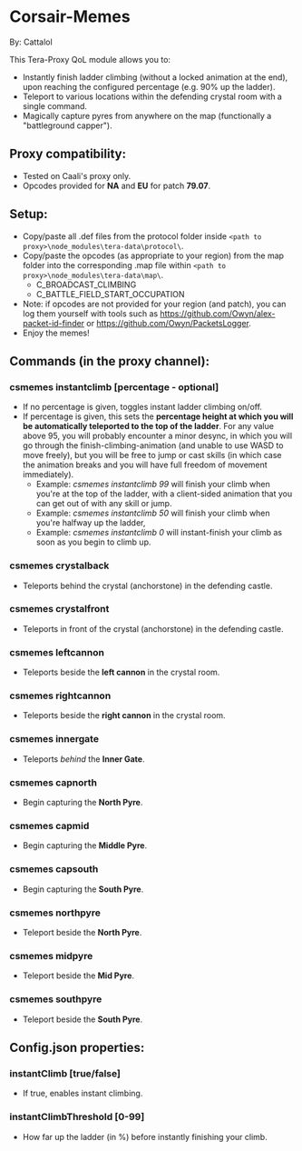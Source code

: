# Corsair-Memes

By: Cattalol

This Tera-Proxy QoL module allows you to:
- Instantly finish ladder climbing (without a locked animation at the end), upon reaching the configured percentage (e.g. 90% up the ladder).
- Teleport to various locations within the defending crystal room with a single command.
- Magically capture pyres from anywhere on the map (functionally a "battleground capper").

## Proxy compatibility:
- Tested on Caali's proxy only.
- Opcodes provided for **NA** and **EU** for patch **79.07**.

## Setup:
- Copy/paste all .def files from the protocol folder inside `<path to proxy>\node_modules\tera-data\protocol\`.
- Copy/paste the opcodes (as appropriate to your region) from the map folder into the corresponding .map file within `<path to proxy>\node_modules\tera-data\map\`.
  - C_BROADCAST_CLIMBING
  - C_BATTLE_FIELD_START_OCCUPATION
- Note: if opcodes are not provided for your region (and patch), you can log them yourself with tools such as https://github.com/Owyn/alex-packet-id-finder or https://github.com/Owyn/PacketsLogger.
- Enjoy the memes!

## Commands (in the proxy channel):
### csmemes instantclimb [percentage - optional]
- If no percentage is given, toggles instant ladder climbing on/off. 
- If percentage is given, this sets the **percentage height at which you will be automatically teleported to the top of the ladder**. For any value above 95, you will probably encounter a minor desync, in which you will go through
the finish-climbing-animation (and unable to use WASD to move freely), but you will be free to jump or cast skills (in which case the animation breaks and you will have full freedom of movement immediately).
   - Example: *csmemes instantclimb 99* will finish your climb when you're at the top of the ladder, with a client-sided animation that you can get out of with any skill or jump.
   - Example: *csmemes instantclimb 50* will finish your climb when you're halfway up the ladder, 
   - Example: *csmemes instantclimb 0* will instant-finish your climb as soon as you begin to climb up.
### csmemes crystalback
- Teleports behind the crystal (anchorstone) in the defending castle.
### csmemes crystalfront
- Teleports in front of the crystal (anchorstone) in the defending castle.
### csmemes leftcannon
- Teleports beside the **left cannon** in the crystal room.
### csmemes rightcannon
- Teleports beside the **right cannon** in the crystal room.
### csmemes innergate
- Teleports *behind* the **Inner Gate**.
### csmemes capnorth
- Begin capturing the **North Pyre**.
### csmemes capmid
- Begin capturing the **Middle Pyre**.
### csmemes capsouth
- Begin capturing the **South Pyre**.
### csmemes northpyre
- Teleport beside the **North Pyre**.
### csmemes midpyre
- Teleport beside the **Mid Pyre**.
### csmemes southpyre
- Teleport beside the **South Pyre**.

## Config.json properties:
### instantClimb [true/false]
- If true, enables instant climbing.
### instantClimbThreshold [0-99]
- How far up the ladder (in %) before instantly finishing your climb.

